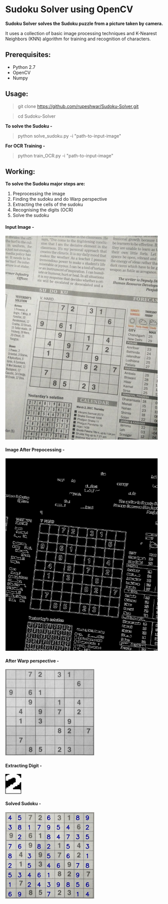 # Sudoku Solver using OpenCV

**Sudoku Solver solves the Sudoku puzzle from a picture taken by camera.**

It uses a collection of basic image processing techniques and K-Nearest Neighbors (KNN) algorithm for training and recognition of characters.



## Prerequisites:
  - Python 2.7  
  - OpenCV
  - Numpy


## Usage:


> git clone https://github.com/rupeshwar/Sudoku-Solver.git

> cd Sudoku-Solver

**To solve the Sudoku -**

> python solve_sudoku.py -i "path-to-input-image"

**For OCR Training -**

> python train_OCR.py -i "path-to-input-image"

## Working:
**To solve the Sudoku major steps are:**
1. Preprocessing the image
2. Finding the sudoku and do Warp perspective
3. Extracting the cells of the sudoku
4. Recognising the digits (OCR)
5. Solve the sudoku


#### Input Image -
<img alt="Input Sudoku" src="/Screenshots/Sudoku.jpg?raw=true" width="480px">

#### Image After Prepocessing -
<img alt="After Prepocessing" src="/Screenshots/After Prepocessing.jpg?raw=true" width="480px">

#### After Warp perspective -
<img alt="After Warp perspective" src="/Screenshots/After Warp perspective.jpg?raw=true" width="280px">

#### Extracting Digit - 
<img alt="Extract Digit" src="/Screenshots/Extract Digit.jpg?raw=true" width="50px">

#### Solved Sudoku -
<img alt="Solved Sudoku" src="/Screenshots/Solved Sudoku.jpg?raw=true" width="280px">
